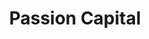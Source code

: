 ---
layout: firm_page
title: "Passion Capital"
id: "passioncapital.com"
permalink: "/passioncapitalpassioncapital.com/"
website: "https://www.passioncapital.com"
offices: "London (United Kingdom)"
investment_stages: "Pre-seed, Seed, Series A"
portfolio_companies: "AbraTax, Adludio, Adzuna, Atoa, Attio, BirdBack, Bonfire, BoomFi, Burrow, Butternut Box, Car & Classic, CarThrottle, Causal, ChAI, ClusterFudge, Coinfloor, Cordless, CultureAI, Dashbird, data.to.design, Daybridge, Digital Shadows, Duego, Effra, Enso, EyeEm, Fertifa, Finimize, Flattr, FocalPoint, Fronted, FullCircl, Ginmon, GoCardless, GoSquared, GRNDHOUSE, HomeTouch, Hullabalook, Lassie, laZook, Lendable, Life Supplies, Limejump, Loopcam, Lulu, Marshmallow, Mendeley, MindGreens, Mixlr, Monzo, Narrative, Native, Nested, OnDevice, Open Risk Exchange, Open Signal patients.app, PickLive, Pinipa, PolyAI, Property.Works, Pusher, Quix, Ravelin, Reach Robotics, Readmill, Remato, Round, Safi, Salv, SAPI, Satchel, Screenloop, Secondmind, Sequence, Smarkets, Spill, Spotahome, Sugar, Swipe, Thread, Tide, Tillo, Toothpick, Tradologics, Tray.ai, Trip Birds, Truck Track, Tuune, Uberchord, Unison, Urban, ViCampo, Vinaya, VineTrade, V&ME, Warren, Weav, wedo, Wine In Black, WireWax, Xelix, Xihelm, Zesty"
portfolio_link: "https://passioncapital.com/fund-portfolio/"
investment_markets: "AI, Enterprise, Fintech"
founded_year: "2009"
description: "Passion Capital is an operator-led venture capital firm based in London, focusing on early-stage technology companies across the UK and Europe. They invest in pre-seed, seed, and Series A rounds, prioritizing close partnerships with founders."
linkedin: "https://uk.linkedin.com/company/passion-capital"
twitter: ""
instagram: ""
team_page: "https://passioncapital.com/about/#the-team"
investor_type: "Venture Capital"
crunchbase: "https://www.crunchbase.com/organization/passion-capital"
pitchbook: "https://pitchbook.com/profiles/investor/53804-17"

# SEO Optimization
meta_title: "Passion Capital - VC Firm - projectstartups.com"
meta_description: "Passion Capital, Passion Capital is an operator-led venture capital firm based in London, focusing on early-stage technology companies across the UK and Europe. They i..."
meta_keywords: "Passion Capital, AI, Enterprise, Fintech, VC firm, venture capital, startup investor, projectstartups.com"
canonical_url: "https://vc.projectstartups.com/passioncapitalpassioncapital.com/"
---